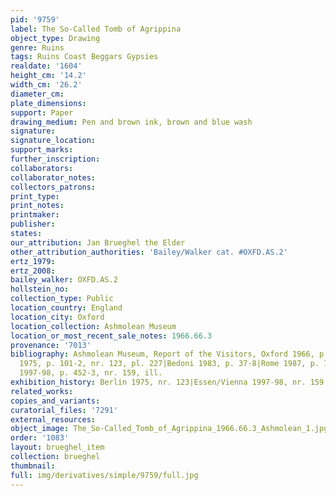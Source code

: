 ```yaml
---
pid: '9759'
label: The So-Called Tomb of Agrippina
object_type: Drawing
genre: Ruins
tags: Ruins Coast Beggars Gypsies
realdate: '1604'
height_cm: '14.2'
width_cm: '26.2'
diameter_cm: 
plate_dimensions: 
support: Paper
drawing_medium: Pen and brown ink, brown and blue wash
signature: 
signature_location: 
support_marks: 
further_inscription: 
collaborators: 
collaborator_notes: 
collectors_patrons: 
print_type: 
print_notes: 
printmaker: 
publisher: 
states: 
our_attribution: Jan Brueghel the Elder
other_attribution_authorities: 'Bailey/Walker cat. #OXFD.AS.2'
ertz_1979: 
ertz_2008: 
bailey_walker: OXFD.AS.2
hollstein_no: 
collection_type: Public
location_country: England
location_city: Oxford
location_collection: Ashmolean Museum
location_or_most_recent_sale_notes: 1966.66.3
provenance: '7013'
bibliography: Ashmolean Museum, Report of the Visitors, Oxford 1966, p. 30|Berlin
  1975, p. 101-2, nr. 123, pl. 227|Bedoni 1983, p. 37-8|Rome 1987, p. 100|Essen/Vienna
  1997-98, p. 452-3, nr. 159, ill.
exhibition_history: Berlin 1975, nr. 123|Essen/Vienna 1997-98, nr. 159
related_works: 
copies_and_variants: 
curatorial_files: '7291'
external_resources: 
object_image: The_So-Called_Tomb_of_Agrippina_1966.66.3_Ashmolean_1.jpg
order: '1083'
layout: brueghel_item
collection: brueghel
thumbnail: 
full: img/derivatives/simple/9759/full.jpg
---
```

